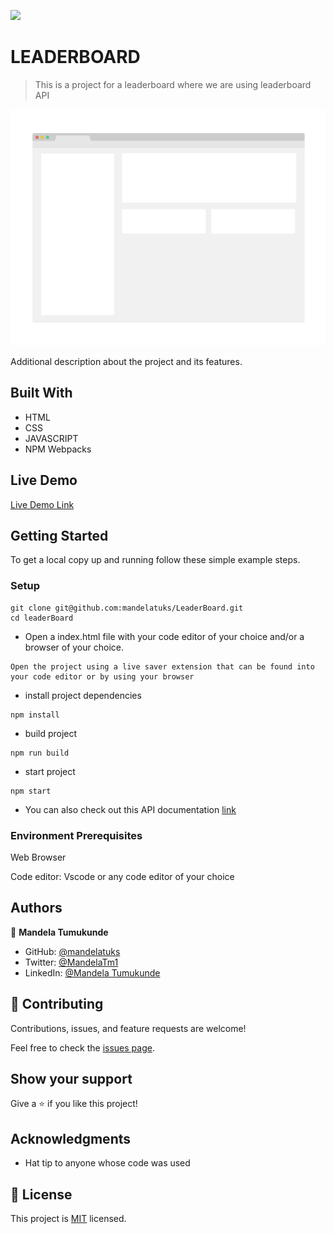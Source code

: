 ![](https://img.shields.io/badge/Microverse-blueviolet)

# LEADERBOARD

> This is a project for a leaderboard where we are using leaderboard API

![screenshot](./app_screenshot.png)

Additional description about the project and its features.

## Built With

- HTML
- CSS
- JAVASCRIPT
- NPM Webpacks

## Live Demo

[Live Demo Link](https://github.com/mandelatuks/LeaderBoard) 


## Getting Started

To get a local copy up and running follow these simple example steps.

### Setup
~~~ 
git clone git@github.com:mandelatuks/LeaderBoard.git
cd leaderBoard
~~~
- Open a index.html file with your code editor of your choice and/or a browser of your choice.
~~~
Open the project using a live saver extension that can be found into your code editor or by using your browser
~~~
- install project dependencies
```
npm install
```
- build project
```
npm run build
```
- start project
```
npm start
```
- You can also check out this API documentation [link](https://www.notion.so/Leaderboard-API-service-24c0c3c116974ac49488d4eb0267ade3)

### Environment Prerequisites
Web Browser

Code editor: Vscode or any code editor of your choice

## Authors

👤 **Mandela Tumukunde**

- GitHub: [@mandelatuks](https://github.com/mandelatuks)
- Twitter: [@MandelaTm1](https://twitter.com/MandelaTm1)
- LinkedIn: [@Mandela Tumukunde](https://www.linkedin.com/in/mandela-tumukunde-794755194/)

## 🤝 Contributing

Contributions, issues, and feature requests are welcome!

Feel free to check the [issues page](../../issues/).

## Show your support

Give a ⭐️ if you like this project!

## Acknowledgments

- Hat tip to anyone whose code was used

## 📝 License

This project is [MIT](./MIT.md) licensed.
